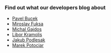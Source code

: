 ### Find out what our developers blog about

<ul class="icons-ul">
    <li>
        <a href="http://blogs.oracle.com/PavelBucek/"><var class="icon-li icon-pencil"></var> Pavel Bucek</a>
    </li>
    <li>
        <a href="https://blogs.oracle.com/mira/"><var class="icon-li icon-pencil"></var> Miroslav Fuksa</a>
    </li>
    <li>
        <a href="https://blogs.oracle.com/mgajdos/"><var class="icon-li icon-pencil"></var> Michal Gajdos</a>
    </li>
    <li>
        <a href="http://yatel.kramolis.cz/"><var class="icon-li icon-pencil"></var> Libor Kramolis</a>
    </li>
    <li>
        <a href="http://blogs.oracle.com/japod/"><var class="icon-li icon-pencil"></var> Jakub Podlesak</a>
    </li>
    <li>
        <a href="http://marek.potociar.net/"><var class="icon-li icon-pencil"></var> Marek Potociar</a>
    </li>
</ul>
